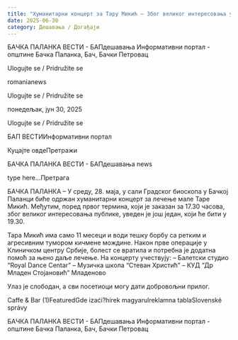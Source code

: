 ```yaml
---
title: "Хуманитарни концерт за Тару Микић – Због великог интересовања уведен нови термин"
date: 2025-06-30
category: Дешавања / Догађаји
---
```


БАЧКА ПАЛАНКА ВЕСТИ - БАПдешавања Информативни портал - општине Бачка Паланка, Бач, Бачки Петровац

Ulogujte se / Pridružite se

romanianews

Ulogujte se / Pridružite se

понедељак, јун 30, 2025

Ulogujte se / Pridružite se

БАП ВЕСТИИнформативни портал

Куцајте овдеПретражи

БАЧКА ПАЛАНКА ВЕСТИ - БАПдешавања news

type here...Претрага

БАЧКА ПАЛАНКА – У среду, 28. маја, у сали Градског биоскопа у Бачкој Паланци биће одржан хуманитарни концерт за лечење мале Таре Микић. Међутим, поред првог термина, који је заказан за 17.30 часова, због великог интересовања публике, уведен је још један, који ће бити у 19.30.

Тара Микић има само 11 месеци и води тешку борбу са ретким и агресивним тумором кичмене мождине. Након прве операције у Клиничком центру Србије, болест се вратила и потребна је додатна помоћ за њено даље лечење.
На концерту учествују:
– Балетски студио “Royal Dance Centar”
– Музичка школа “Стеван Христић”
– КУД “Др Младен Стојановић” Младеново

Улаз је слободан, а сви посетиоци могу дати добровољни прилог.

Caffe & Bar (1)FeaturedGde izaći?hírek magyarulreklamna tablaSlovenské správy

БАЧКА ПАЛАНКА ВЕСТИ - БАПдешавања Информативни портал - општине Бачка Паланка, Бач, Бачки Петровац
